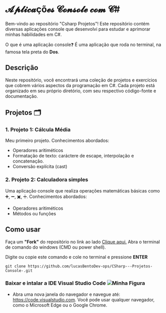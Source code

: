 # 𝓐𝓹𝓵𝓲𝓬𝓪çõ𝓮𝓼 𝓒𝓸𝓷𝓼𝓸𝓵𝓮 𝓬𝓸𝓶 𝓒#

Bem-vindo ao repositório "Csharp Projetos"! Este repositório contém diversas aplicações console que desenvolvi para estudar 
e aprimorar minhas habilidades em C#.

O que é uma aplicação console❓ 
É uma aplicação que roda no terminal, na famosa tela preta do **Dos**.
## Descrição

Neste repositório, você encontrará uma coleção de projetos e exercícios que cobrem vários aspectos da programação em C#. Cada projeto está organizado em seu próprio diretório, com seu respectivo código-fonte e documentação.

## Projetos 🗂️

### 1. Projeto 1: Cálcula Média
Meu primeiro projeto. Conhecimentos abordados:
- Operadores aritiméticos
- Formatação de texto: caráctere de escape, interpolação e concatenação.
- Conversão explícita (cast)

### 2. Projeto 2: Calculadora simples
Uma aplicação console que realiza operações matemáticas básicas como ➕, ➖, ✖️, ➗. Conhecimentos abordados:
- Operadores aritiméticos
- Métodos ou funções

## Como usar
Faça um **"Fork"** do repositório no link ao lado <a href="https://github.com/lucasBentoDev-ops/CSharp---Projetos-Console-">Clique aqui.</a>
Abra o terminal de comando do windows (CMD ou power shell).

Digite ou copie este comando e cole no terminal e pressione **ENTER**
```git
git clone https://github.com/lucasBentoDev-ops/CSharp---Projetos-Console-.git
```

### Baixar e intalar a IDE Visual Studio Code  <img src="" alt="Minha Figura">
- Abra uma nova janela do navegador e navegue até: https://code.visualstudio.com.
Você pode usar qualquer navegador, como o Microsoft Edge ou o Google Chrome.
